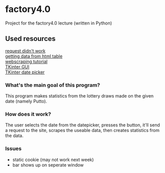 # factory4.0
Project for the factory4.0 lecture
(written in Python)
## Used resources
[request didn't work](https://stackoverflow.com/questions/67660164/submitting-form-data-with-python-requests-post-not-working) \
[getting data from html table](https://stackoverflow.com/questions/11790535/extracting-data-from-html-table) \
[webscraping tutorial](https://www.geeksforgeeks.org/python-web-scraping-tutorial/) \
[TKinter GUI](https://www.geeksforgeeks.org/create-first-gui-application-using-python-tkinter/) \
[TKinter date picker](https://www.geeksforgeeks.org/create-a-date-picker-calendar-tkinter/)

### What's the main goal of this program?
This program makes statistics from the lottery draws made on the given date (namely Putto).
### How does it work?
The user selects the date from the datepicker, presses the button, it'll send a request to the site, scrapes the useable data, then creates statistics from the data.
### Issues
- static cookie (may not work next week)
- bar shows up on seperate window
